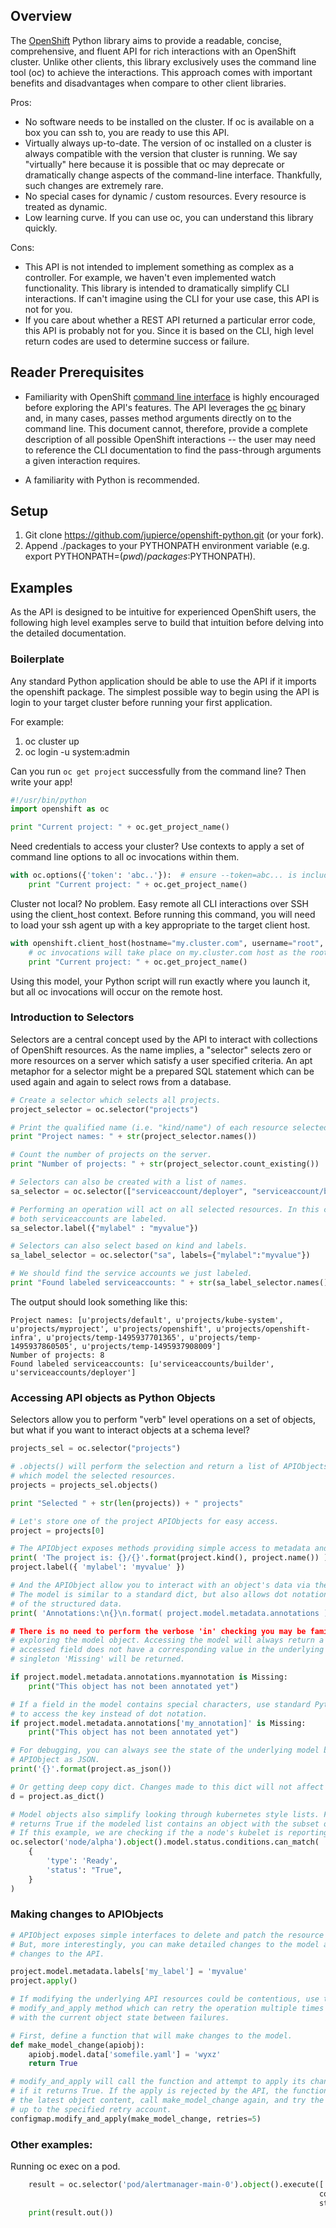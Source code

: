 ## Overview
The [OpenShift](https://www.openshift.com) Python library aims to provide a readable, concise, comprehensive, and fluent
API for rich interactions with an OpenShift cluster. Unlike other clients, this library exclusively uses the command
line tool (oc) to achieve the interactions. This approach comes with important benefits and disadvantages when compare
to other client libraries.

Pros:
- No software needs to be installed on the cluster. If oc is available on a box you can ssh to, you are ready to use
this API.
- Virtually always up-to-date. The version of oc installed on a cluster is always compatible with the version that cluster
is running. We say "virtually" here because it is possible that oc may deprecate or dramatically change aspects of the
command-line interface. Thankfully, such changes are extremely rare.
- No special cases for dynamic / custom resources. Every resource is treated as dynamic.
- Low learning curve. If you can use oc, you can understand this library quickly.

Cons:
- This API is not intended to implement something as complex as a controller. For example, we haven't even implemented
watch functionality. This library is intended to dramatically simplify CLI interactions. If can't imagine using
the CLI for your use case, this API is not for you.
- If you care about whether a REST API returned a particular error code, this API is probably not for you. Since it
is based on the CLI, high level return codes are used to determine success or failure.

## Reader Prerequisites
* Familiarity with OpenShift [command line interface](https://docs.openshift.org/latest/cli_reference/basic_cli_operations.html)
is highly encouraged before exploring the API's features. The API leverages the [oc](https://docs.openshift.org/latest/cli_reference/index.html)
binary and, in many cases, passes method arguments directly on to the command line. This document cannot, therefore,
provide a complete description of all possible OpenShift interactions -- the user may need to reference
the CLI documentation to find the pass-through arguments a given interaction requires.

* A familiarity with Python is recommended.

## Setup
1. Git clone https://github.com/jupierce/openshift-python.git (or your fork).
2. Append ./packages to your PYTHONPATH environment variable (e.g. export PYTHONPATH=$(pwd)/packages:$PYTHONPATH).

## Examples
As the API is designed to be intuitive for experienced OpenShift users, the following high level examples
serve to build that intuition before delving into the detailed documentation.

### Boilerplate
Any standard Python application should be able to use the API if it imports the openshift package. The simplest
possible way to begin using the API is login to your target cluster before running your first application.

For example:
1. oc cluster up
2. oc login -u system:admin

Can you run `oc get project` successfully from the command line? Then write your app!

```python
#!/usr/bin/python
import openshift as oc

print "Current project: " + oc.get_project_name()
```

Need credentials to access your cluster? Use contexts to apply a set of command line options
to all oc invocations within them.

```python
with oc.options({'token': 'abc..'}):  # ensure --token=abc... is included in every invocation within
    print "Current project: " + oc.get_project_name()
```

Cluster not local? No problem. Easy remote all CLI interactions over SSH using the client_host
context. Before running this command, you will need to load your ssh agent up with a key
appropriate to the target client host.

```python
with openshift.client_host(hostname="my.cluster.com", username="root", auto_add_host=True):
    # oc invocations will take place on my.cluster.com host as the root user.
    print "Current project: " + oc.get_project_name()
```

Using this model, your Python script will run exactly where you launch it, but all oc invocations will
occur on the remote host.

### Introduction to Selectors
Selectors are a central concept used by the API to interact with collections
of OpenShift resources. As the name implies, a "selector" selects zero or
more resources on a server which satisfy a user specified criteria. An apt
metaphor for a selector might be a prepared SQL statement which can be
used again and again to select rows from a database.

```python
# Create a selector which selects all projects.
project_selector = oc.selector("projects")

# Print the qualified name (i.e. "kind/name") of each resource selected.
print "Project names: " + str(project_selector.names())

# Count the number of projects on the server.
print "Number of projects: " + str(project_selector.count_existing())

# Selectors can also be created with a list of names.
sa_selector = oc.selector(["serviceaccount/deployer", "serviceaccount/builder"])

# Performing an operation will act on all selected resources. In this case,
# both serviceaccounts are labeled.
sa_selector.label({"mylabel" : "myvalue"})

# Selectors can also select based on kind and labels.
sa_label_selector = oc.selector("sa", labels={"mylabel":"myvalue"})

# We should find the service accounts we just labeled.
print "Found labeled serviceaccounts: " + str(sa_label_selector.names())
```

The output should look something like this:

```
Project names: [u'projects/default', u'projects/kube-system', u'projects/myproject', u'projects/openshift', u'projects/openshift-infra', u'projects/temp-1495937701365', u'projects/temp-1495937860505', u'projects/temp-1495937908009']
Number of projects: 8
Found labeled serviceaccounts: [u'serviceaccounts/builder', u'serviceaccounts/deployer']
```

### Accessing API objects as Python Objects

Selectors allow you to perform "verb" level operations on a set of objects, but
what if you want to interact objects at a schema level?

```python
projects_sel = oc.selector("projects")

# .objects() will perform the selection and return a list of APIObjects
# which model the selected resources.
projects = projects_sel.objects()

print "Selected " + str(len(projects)) + " projects"

# Let's store one of the project APIObjects for easy access.
project = projects[0]

# The APIObject exposes methods providing simple access to metadata and common operations.
print( 'The project is: {}/{}'.format(project.kind(), project.name()) )
project.label({ 'mylabel': 'myvalue' })

# And the APIObject allow you to interact with an object's data via the 'model' attribute.
# The model is similar to a standard dict, but also allows dot notation to access elements
# of the structured data.
print( 'Annotations:\n{}\n.format( project.model.metadata.annotations ) )

# There is no need to perform the verbose 'in' checking you may be familiar with when
# exploring the model object. Accessing the model will always return a value. If the
# accessed field does not have a corresponding value in the underlying model, the
# singleton 'Missing' will be returned.

if project.model.metadata.annotations.myannotation is Missing:
    print("This object has not been annotated yet")

# If a field in the model contains special characters, use standard Python notation
# to access the key instead of dot notation.
if project.model.metadata.annotations['my_annotation]' is Missing:
    print("This object has not been annotated yet")

# For debugging, you can always see the state of the underlying model by printing the
# APIObject as JSON.
print('{}'.format(project.as_json())

# Or getting deep copy dict. Changes made to this dict will not affect the APIObject.
d = project.as_dict()

# Model objects also simplify looking through kubernetes style lists. For example, can_match
# returns True if the modeled list contains an object with the subset of attributes specified.
# If this example, we are checking if the a node's kubelet is reporting Ready:
oc.selector('node/alpha').object().model.status.conditions.can_match(
    {
        'type': 'Ready',
        'status': "True",
    }
)
```


### Making changes to APIObjects
```python
# APIObject exposes simple interfaces to delete and patch the resource it represents.
# But, more interestingly, you can make detailed changes to the model and apply those
# changes to the API.

project.model.metadata.labels['my_label'] = 'myvalue'
project.apply()

# If modifying the underlying API resources could be contentious, use the more robust
# modify_and_apply method which can retry the operation multiple times -- refreshing
# with the current object state between failures.

# First, define a function that will make changes to the model.
def make_model_change(apiobj):
    apiobj.model.data['somefile.yaml'] = 'wyxz'
    return True

# modify_and_apply will call the function and attempt to apply its changes to the model
# if it returns True. If the apply is rejected by the API, the function will pull
# the latest object content, call make_model_change again, and try the apply again
# up to the specified retry account.
configmap.modify_and_apply(make_model_change, retries=5)

```

### Other examples:

Running oc exec on a pod.
```python
    result = oc.selector('pod/alertmanager-main-0').object().execute(['cat'],
                                                                     container_name='alertmanager',
                                                                     stdin='stdin for cat')
    print(result.out())
```
